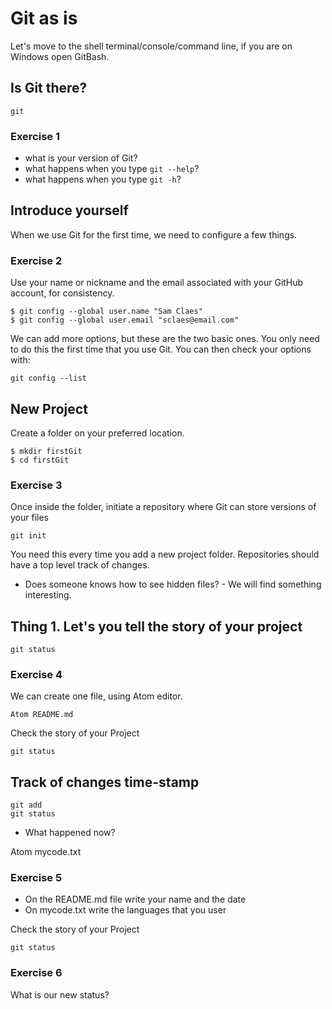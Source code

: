 # Git as is

Let's move to the shell terminal/console/command line, if you are on Windows open GitBash.

## Is Git there?
```{unix}
git
```
### Exercise 1
- what is your version of Git?
- what happens when you type `git --help`?
- what happens when you type `git -h`?

## Introduce yourself
When we use Git for the first time, we need to configure a few things.

### Exercise 2
Use your name or nickname and the email associated with your GitHub account, for consistency.

```{unix}
$ git config --global user.name "Sam Claes"
$ git config --global user.email "sclaes@email.com"
```
We can add more options, but these are the two basic ones. You only need to do this the first time that you use Git. You can then check your options with:
```{unix}
git config --list
```

## New Project
Create a folder on your preferred location.
```{unix}
$ mkdir firstGit
$ cd firstGit
```

### Exercise 3
Once inside the folder, initiate a repository where Git can store versions of your files
```{unix}
git init
```
You need this every time you add a new project folder. Repositories should have a top level track of changes.

- Does someone knows how to see hidden files? -
We will find something interesting.

## Thing 1. Let's you tell the story of your project
```{unix}
git status
```

### Exercise 4
We can create one file, using Atom editor.
```{unix}
Atom README.md
```
Check the story of your Project
```{unix}
git status
```
## Track of changes time-stamp
```{unix}
git add
git status
```
- What happened now?

Atom mycode.txt

### Exercise 5
- On the README.md file write your name and the date
- On mycode.txt write the languages that you user

Check the story of your Project
```{unix}
git status
```
### Exercise 6
What is our new status?

